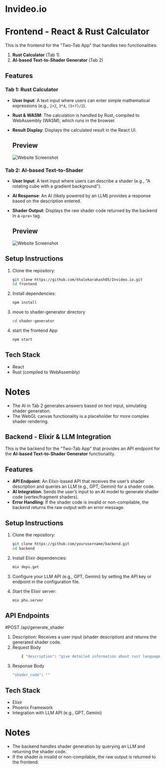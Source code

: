 # Invideo.io
# Frontend - React & Rust Calculator

This is the frontend for the "Two-Tab App" that handles two functionalities: 

1. **Rust Calculator** (Tab 1)
2. **AI-based Text-to-Shader Generator** (Tab 2)

## Features

### Tab 1: Rust Calculator
- **User Input**: A text input where users can enter simple mathematical expressions (e.g., `2+2`, `3*4`, `(5+7)/2`).
- **Rust & WASM**: The calculation is handled by Rust, compiled to WebAssembly (WASM), which runs in the browser.
- **Result Display**: Displays the calculated result in the React UI.

   ## Preview

   ![Website Screenshot](relative/path/to/screenshot.png)


### Tab 2: AI-based Text-to-Shader
- **User Input**: A text input where users can describe a shader (e.g., "A rotating cube with a gradient background").
- **AI Response**: An AI (likely powered by an LLM) provides a response based on the description entered.
- **Shader Output**: Displays the raw shader code returned by the backend in a `<pre>` tag.

   ## Preview

   ![Website Screenshot](relative/path/to/screenshot.png)

## Setup Instructions

1. Clone the repository:
   ```bash
   git clone https://github.com/khalekarakash05/Invideo.io.git
   cd frontend

2. Install dependencies:
   ```bash
   npm install
   
3. move to shader-generator directory
   ```bash
   cd shader-generator
   
4. start the frontend App
     ```bash
     npm start

## Tech Stack
- React
- Rust (compiled to WebAssembly)

# Notes

 - The AI in Tab 2 generates answers based on text input, simulating shader generation.
 - The WebGL canvas functionality is a placeholder for more complex shader rendering.


## Backend - Elixir & LLM Integration

This is the backend for the "Two-Tab App" that provides an API endpoint for the **AI-based Text-to-Shader Generator** functionality.

## Features

- **API Endpoint**: An Elixir-based API that receives the user’s shader description and queries an LLM (e.g., GPT, Gemini) for a shader code.
- **AI Integration**: Sends the user’s input to an AI model to generate shader code (vertex/fragment shaders).
- **Error Handling**: If the shader code is invalid or non-compilable, the backend returns the raw output with an error message.

## Setup Instructions

1. Clone the repository:

    ```bash
   git clone https://github.com/yourusername/backend.git
   cd backend

2. Install Elixir dependencies:

   ```bash
   mix deps.get

3. Configure your LLM API (e.g., GPT, Gemini) by setting the API key or endpoint in the configuration file.

4. Start the Elixir server:

   ```bash
   mix phx.server

## API Endpoints

#POST /api/generate_shader

1. Description: Receives a user input (shader description) and returns the generated shader code.
2. Request Body
     ```bash
         { "description": "give detailed information about rust language"}
3. Response Body
     ```bash
     "shader_code": ""

## Tech Stack
- Elixir
- Phoenix Framework
- Integration with LLM API (e.g., GPT, Gemini)


# Notes

- The backend handles shader generation by querying an LLM and returning the shader code.
- If the shader is invalid or non-compilable, the raw output is returned to the frontend.
